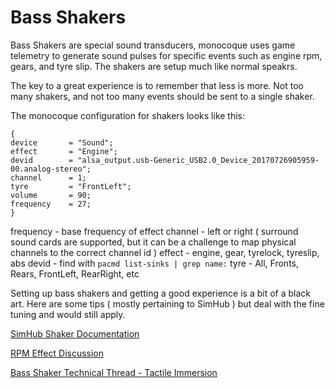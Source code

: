 # Bass Shakers

Bass Shakers are special sound transducers, monocoque uses game telemetry to generate sound pulses for specific events such as engine rpm, gears, and tyre slip. The shakers are setup much like normal speakrs.

The key to a great experience is to remember that less is more. Not too many shakers, and not too many events should be sent to a single shaker.

The monocoque configuration for shakers looks like this:

```
{   
device       = "Sound";
effect       = "Engine";
devid        = "alsa_output.usb-Generic_USB2.0_Device_20170726905959-00.analog-stereo";
channel      = 1;
tyre         = "FrontLeft";
volume       = 90;
frequency    = 27;
}
```

frequency - base frequency of effect
channel - left or right ( surround sound cards are supported, but it can be a challenge to map physical channels to the correct channel id )
effect - engine, gear, tyrelock, tyreslip, abs
devid - find with ```pacmd list-sinks | grep name:```
tyre - All, Fronts, Rears, FrontLeft, RearRight, etc

Setting up bass shakers and getting a good experience is a bit of a black art. Here are some tips ( mostly pertaining to SimHub ) but deal with the fine tuning and would still apply.

[SimHub Shaker Documentation](https://github.com/SHWotever/SimHub/wiki/ShakeIt-V3-Effects-configuration)

[RPM Effect Discussion](https://www.overtake.gg/threads/simhub-bass-shaker-rpm-effect-porsche-911-4-0-singer.211132)

[Bass Shaker Technical Thread - Tactile Immersion](https://www.overtake.gg/threads/tactile-immersion-general-discussion-hardware-software.137631/)
